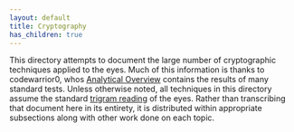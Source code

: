 ```yaml
---
layout: default
title: Cryptography
has_children: true
---
```


This directory attempts to document the large number of cryptographic techniques applied to the eyes. Much of this information is thanks to codewarrior0, whos [Analytical Overview](https://docs.google.com/document/d/1QeagH8TklJsd8iribMtT5LIRL91laOUU_tFcVl7OOqA/edit) contains the results of many standard tests. Unless otherwise noted, all techniques in this directory assume the standard [trigram reading](https://loganmcbroom.github.io/docs/Cryptography/Trigrams.html) of the eyes. Rather than transcribing that document here in its entirety, it is distributed within appropriate subsections along with other work done on each topic.

